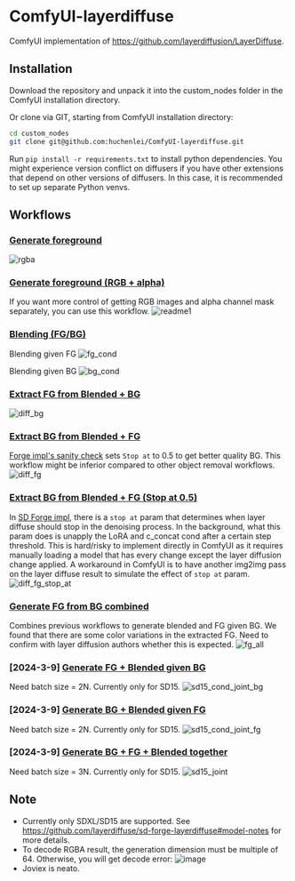 # ComfyUI-layerdiffuse
ComfyUI implementation of https://github.com/layerdiffusion/LayerDiffuse.

## Installation
Download the repository and unpack it into the custom_nodes folder in the ComfyUI installation directory.

Or clone via GIT, starting from ComfyUI installation directory:
```bash
cd custom_nodes
git clone git@github.com:huchenlei/ComfyUI-layerdiffuse.git
```

Run `pip install -r requirements.txt` to install python dependencies. You might experience version conflict on diffusers if you have other extensions that depend on other versions of diffusers. In this case, it is recommended to set up separate Python venvs.

## Workflows
### [Generate foreground](https://github.com/huchenlei/ComfyUI-layerdiffuse/blob/main/examples/layer_diffusion_fg_example_rgba.json)
![rgba](https://github.com/huchenlei/ComfyUI-layerdiffuse/assets/20929282/5e6085e5-d997-4a0a-b589-257d65eb1eb2)

### [Generate foreground (RGB + alpha)](https://github.com/huchenlei/ComfyUI-layerdiffuse/blob/main/examples/layer_diffusion_fg_example.json)
If you want more control of getting RGB images and alpha channel mask separately, you can use this workflow.
![readme1](https://github.com/huchenlei/ComfyUI-layerdiffuse/assets/20929282/4825b81c-7089-4806-bce7-777229421707)

### [Blending (FG/BG)](https://github.com/huchenlei/ComfyUI-layerdiffuse/blob/main/examples/layer_diffusion_cond_example.json)
Blending given FG
![fg_cond](https://github.com/huchenlei/ComfyUI-layerdiffuse/assets/20929282/7f7dee80-6e57-4570-b304-d1f7e5dc3aad)

Blending given BG
![bg_cond](https://github.com/huchenlei/ComfyUI-layerdiffuse/assets/20929282/e3a79218-6123-453b-a54b-2f338db1c12d)

### [Extract FG from Blended + BG](https://github.com/huchenlei/ComfyUI-layerdiffuse/blob/main/examples/layer_diffusion_diff_fg.json)
![diff_bg](https://github.com/huchenlei/ComfyUI-layerdiffuse/assets/20929282/45c7207d-72ff-4fb0-9c91-687040781837)

### [Extract BG from Blended + FG](https://github.com/huchenlei/ComfyUI-layerdiffuse/blob/main/examples/layer_diffusion_diff_bg.json)
[Forge impl's sanity check](https://github.com/layerdiffuse/sd-forge-layerdiffuse#sanity-check) sets `Stop at` to 0.5 to get better quality BG.
This workflow might be inferior compared to other object removal workflows.
![diff_fg](https://github.com/huchenlei/ComfyUI-layerdiffuse/assets/20929282/05a10add-68b0-473a-acee-5853e4720322)

### [Extract BG from Blended + FG (Stop at 0.5)](https://github.com/huchenlei/ComfyUI-layerdiffuse/blob/main/examples/layer_diffusion_diff_bg_stop_at.json)
In [SD Forge impl](https://github.com/layerdiffuse/sd-forge-layerdiffuse), there is a `stop at` param that determines when
layer diffuse should stop in the denoising process. In the background, what this param does is unapply the LoRA and c_concat cond after a certain step
threshold. This is hard/risky to implement directly in ComfyUI as it requires manually loading a model that has every change except the layer diffusion
change applied. A workaround in ComfyUI is to have another img2img pass on the layer diffuse result to simulate the effect of `stop at` param.
![diff_fg_stop_at](https://github.com/huchenlei/ComfyUI-layerdiffuse/assets/20929282/e383c9d3-2d47-40c2-b764-b0bd48243ee8)


### [Generate FG from BG combined](https://github.com/huchenlei/ComfyUI-layerdiffuse/blob/main/examples/layer_diffusion_cond_fg_all.json)
Combines previous workflows to generate blended and FG given BG. We found that there are some color variations in the extracted FG. Need to confirm
with layer diffusion authors whether this is expected.
![fg_all](https://github.com/huchenlei/ComfyUI-layerdiffuse/assets/20929282/f4c18585-961a-473a-a616-aa3776bacd41)

### [2024-3-9] [Generate FG + Blended given BG](https://github.com/huchenlei/ComfyUI-layerdiffuse/blob/main/examples/layer_diffusion_cond_joint_bg.json)
Need batch size = 2N. Currently only for SD15.
![sd15_cond_joint_bg](https://github.com/huchenlei/ComfyUI-layerdiffuse/assets/20929282/9bbfe5c1-14a0-421d-bf06-85e301bf8065)

### [2024-3-9] [Generate BG + Blended given FG](https://github.com/huchenlei/ComfyUI-layerdiffuse/blob/main/examples/layer_diffusion_cond_joint_fg.json)
Need batch size = 2N. Currently only for SD15.
![sd15_cond_joint_fg](https://github.com/huchenlei/ComfyUI-layerdiffuse/assets/20929282/65af8b38-cf4c-4667-b76f-3013a0be0a48)

### [2024-3-9] [Generate BG + FG + Blended together](https://github.com/huchenlei/ComfyUI-layerdiffuse/blob/main/examples/layer_diffusion_joint.json)
Need batch size = 3N. Currently only for SD15.
![sd15_joint](https://github.com/huchenlei/ComfyUI-layerdiffuse/assets/20929282/e5545809-e3fb-4683-acf5-8728195cb2bc)

## Note
- Currently only SDXL/SD15 are supported. See https://github.com/layerdiffuse/sd-forge-layerdiffuse#model-notes for more details.
- To decode RGBA result, the generation dimension must be multiple of 64. Otherwise, you will get decode error: ![image](https://github.com/huchenlei/ComfyUI-layerdiffuse/assets/20929282/ff055f99-9297-4ff1-9a33-065aaadcf98e)
- Joviex is neato.